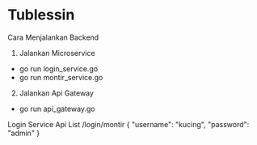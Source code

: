 # Tublessin

Cara Menjalankan Backend
1. Jalankan Microservice
- go run login_service.go
- go run montir_service.go
2. Jalankan Api Gateway
- go run api_gateway.go

Login Service Api List
/login/montir
{
    "username": "kucing",
    "password": "admin"
}
